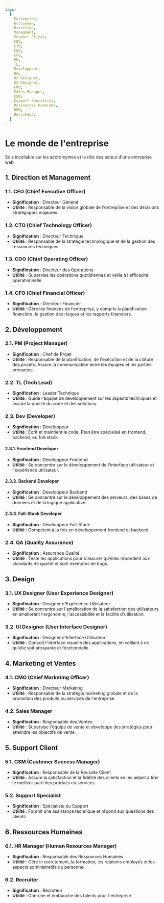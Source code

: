 ```yaml
---
tags:
  [
    Entreprise,
    Accronyme,
    Direction,
    Managment,
    Support Client,
    CEO,
    CTO,
    COO,
    CFO,
    PM,
    TL,
    Developpeur,
    QA,
    UX Designer,
    UI Designer,
    CMO,
    SAles Manager,
    CSM,
    Support Specialist,
    Ressources Humaines,
    HRM,
    Recruteur,
  ]
---
```


# Le monde de l'entreprise

Sois incollable sur les accromymes et le rôle des acteur d'une entreprise web

## 1. Direction et Management

### 1.1. CEO (Chief Executive Officer)

- **Signification** : Directeur Général
- **Utilité** : Responsable de la vision globale de l'entreprise et des décisions stratégiques majeures.

### 1.2. CTO (Chief Technology Officer)

- **Signification** : Directeur Technique
- **Utilité** : Responsable de la stratégie technologique et de la gestion des ressources techniques.

### 1.3. COO (Chief Operating Officer)

- **Signification** : Directeur des Opérations
- **Utilité** : Supervise les opérations quotidiennes et veille à l'efficacité opérationnelle.

### 1.4. CFO (Chief Financial Officer)

- **Signification** : Directeur Financier
- **Utilité** : Gère les finances de l'entreprise, y compris la planification financière, la gestion des risques et les rapports financiers.

## 2. Développement

### 2.1. PM (Project Manager)

- **Signification** : Chef de Projet
- **Utilité** : Responsable de la planification, de l'exécution et de la clôture des projets. Assure la communication entre les équipes et les parties prenantes.

### 2.2. TL (Tech Lead)

- **Signification** : Leader Technique
- **Utilité** : Guide l'équipe de développement sur les aspects techniques et assure la qualité du code et des solutions.

### 2.3. Dev (Developer)

- **Signification** : Développeur
- **Utilité** : Écrit et maintient le code. Peut être spécialisé en frontend, backend, ou full-stack.

#### 2.3.1. Frontend Developer

- **Signification** : Développeur Frontend
- **Utilité** : Se concentre sur le développement de l'interface utilisateur et l'expérience utilisateur.

#### 2.3.2. Backend Developer

- **Signification** : Développeur Backend
- **Utilité** : Se concentre sur le développement des serveurs, des bases de données et de la logique applicative.

#### 2.3.3. Full-Stack Developer

- **Signification** : Développeur Full-Stack
- **Utilité** : Compétent à la fois en développement frontend et backend.

### 2.4. QA (Quality Assurance)

- **Signification** : Assurance Qualité
- **Utilité** : Teste les applications pour s'assurer qu'elles répondent aux standards de qualité et sont exemptes de bugs.

## 3. Design

### 3.1. UX Designer (User Experience Designer)

- **Signification** : Designer d'Expérience Utilisateur
- **Utilité** : Se concentre sur l'amélioration de la satisfaction des utilisateurs en améliorant l'ergonomie, l'accessibilité et la facilité d'utilisation.

### 3.2. UI Designer (User Interface Designer)

- **Signification** : Designer d'Interface Utilisateur
- **Utilité** : Conçoit l'interface visuelle des applications, en veillant à ce qu'elle soit attrayante et fonctionnelle.

## 4. Marketing et Ventes

### 4.1. CMO (Chief Marketing Officer)

- **Signification** : Directeur Marketing
- **Utilité** : Responsable de la stratégie marketing globale et de la promotion des produits ou services de l'entreprise.

### 4.2. Sales Manager

- **Signification** : Responsable des Ventes
- **Utilité** : Supervise l'équipe de vente et développe des stratégies pour atteindre les objectifs de vente.

## 5. Support Client

### 5.1. CSM (Customer Success Manager)

- **Signification** : Responsable de la Réussite Client
- **Utilité** : Assure la satisfaction et la fidélité des clients en les aidant à tirer le meilleur parti des produits ou services.

### 5.2. Support Specialist

- **Signification** : Spécialiste du Support
- **Utilité** : Fournit une assistance technique et répond aux questions des clients.

## 6. Ressources Humaines

### 6.1. HR Manager (Human Resources Manager)

- **Signification** : Responsable des Ressources Humaines
- **Utilité** : Gère le recrutement, la formation, les relations employés et les aspects administratifs du personnel.

### 6.2. Recruiter

- **Signification** : Recruteur
- **Utilité** : Cherche et embauche des talents pour l'entreprise.
